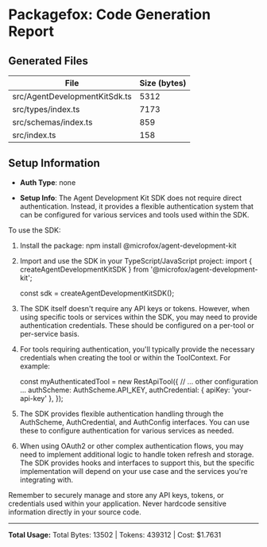# Packagefox: Code Generation Report

## Generated Files
| File | Size (bytes) |
|------|-------------|
| src/AgentDevelopmentKitSdk.ts | 5312 |
| src/types/index.ts | 7173 |
| src/schemas/index.ts | 859 |
| src/index.ts | 158 |

## Setup Information
- **Auth Type**: none


- **Setup Info**: The Agent Development Kit SDK does not require direct authentication. Instead, it provides a flexible authentication system that can be configured for various services and tools used within the SDK.

To use the SDK:

1. Install the package:
   npm install @microfox/agent-development-kit

2. Import and use the SDK in your TypeScript/JavaScript project:
   import { createAgentDevelopmentKitSDK } from '@microfox/agent-development-kit';

   const sdk = createAgentDevelopmentKitSDK();

3. The SDK itself doesn't require any API keys or tokens. However, when using specific tools or services within the SDK, you may need to provide authentication credentials. These should be configured on a per-tool or per-service basis.

4. For tools requiring authentication, you'll typically provide the necessary credentials when creating the tool or within the ToolContext. For example:

   const myAuthenticatedTool = new RestApiTool({
     // ... other configuration ...
     authScheme: AuthScheme.API_KEY,
     authCredential: { apiKey: 'your-api-key' },
   });

5. The SDK provides flexible authentication handling through the AuthScheme, AuthCredential, and AuthConfig interfaces. You can use these to configure authentication for various services as needed.

6. When using OAuth2 or other complex authentication flows, you may need to implement additional logic to handle token refresh and storage. The SDK provides hooks and interfaces to support this, but the specific implementation will depend on your use case and the services you're integrating with.

Remember to securely manage and store any API keys, tokens, or credentials used within your application. Never hardcode sensitive information directly in your source code.



---
**Total Usage:** Total Bytes: 13502 | Tokens: 439312 | Cost: $1.7631